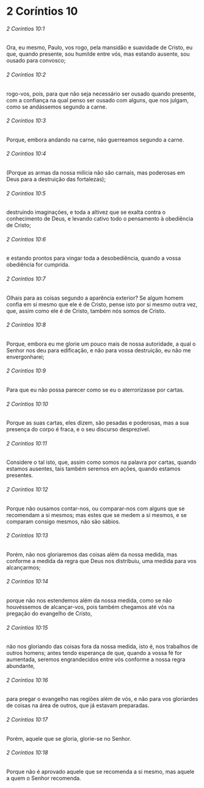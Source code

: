 # 2 Coríntios 10

###### 2 Coríntios 10:1

Ora, eu mesmo, Paulo, vos rogo, pela mansidão e suavidade de Cristo, eu que, quando presente, sou humilde entre vós, mas estando ausente, sou ousado para convosco;

###### 2 Coríntios 10:2

rogo-vos, pois, para que não seja necessário ser ousado quando presente, com a confiança na qual penso ser ousado com alguns, que nos julgam, como se andássemos segundo a carne.

###### 2 Coríntios 10:3

Porque, embora andando na carne, não guerreamos segundo a carne.

###### 2 Coríntios 10:4

(Porque as armas da nossa milícia não são carnais, mas poderosas em Deus para a destruição das fortalezas);

###### 2 Coríntios 10:5

destruindo imaginações, e toda a altivez que se exalta contra o conhecimento de Deus, e levando cativo todo o pensamento à obediência de Cristo;

###### 2 Coríntios 10:6

e estando prontos para vingar toda a desobediência, quando a vossa obediência for cumprida.

###### 2 Coríntios 10:7

Olhais para as coisas segundo a aparência exterior? Se algum homem confia em si mesmo que ele é de Cristo, pense isto por si mesmo outra vez, que, assim como ele é de Cristo, também nós somos de Cristo.

###### 2 Coríntios 10:8

Porque, embora eu me glorie um pouco mais de nossa autoridade, a qual o Senhor nos deu para edificação, e não para vossa destruição, eu não me envergonharei;

###### 2 Coríntios 10:9

Para que eu não possa parecer como se eu o aterrorizasse por cartas.

###### 2 Coríntios 10:10

Porque as suas cartas, eles dizem, são pesadas e poderosas, mas a sua presença do corpo é fraca, e o seu discurso desprezível.

###### 2 Coríntios 10:11

Considere o tal isto, que, assim como somos na palavra por cartas, quando estamos ausentes, tais também seremos em ações, quando estamos presentes.

###### 2 Coríntios 10:12

Porque não ousamos contar-nos, ou comparar-nos com alguns que se recomendam a si mesmos; mas estes que se medem a si mesmos, e se comparam consigo mesmos, não são sábios.

###### 2 Coríntios 10:13

Porém, não nos gloriaremos das coisas além da nossa medida, mas conforme a medida da regra que Deus nos distribuiu, uma medida para vos alcançarmos;

###### 2 Coríntios 10:14

porque não nos estendemos além da nossa medida, como se não houvéssemos de alcançar-vos, pois também chegamos até vós na pregação do evangelho de Cristo,

###### 2 Coríntios 10:15

não nos gloriando das coisas fora da nossa medida, isto é, nos trabalhos de outros homens; antes tendo esperança de que, quando a vossa fé for aumentada, seremos engrandecidos entre vós conforme a nossa regra abundante,

###### 2 Coríntios 10:16

para pregar o evangelho nas regiões além de vós, e não para vos gloriardes de coisas na área de outros, que já estavam preparadas.

###### 2 Coríntios 10:17

Porém, aquele que se gloria, glorie-se no Senhor.

###### 2 Coríntios 10:18

Porque não é aprovado aquele que se recomenda a si mesmo, mas aquele a quem o Senhor recomenda.

